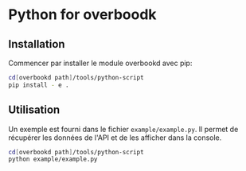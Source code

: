 # Python for overboodk

## Installation

Commencer par installer le module overbookd avec pip:

```bash
cd[overbookd path]/tools/python-script
pip install - e .
```

## Utilisation

Un exemple est fourni dans le fichier `example/example.py`. Il permet de récupérer les données de l'API et de les afficher dans la console.

```bash
cd[overbookd path]/tools/python-script
python example/example.py
```
